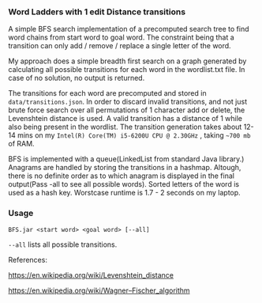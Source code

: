 ### Word Ladders with 1 edit Distance transitions

A simple BFS search implementation of a precomputed search tree to find word chains from start word to goal word. The constraint being that a transition can only add / remove / replace a single letter of the word.

My approach does a simple breadth first search on a graph generated by calculating all possible transitions for each word in the wordlist.txt file. In case of no solution, no output is returned.

The transitions for each word are precomputed and stored in `data/transitions.json`. In order to discard invalid transitions, and not just brute force search over all permutations of 1 character add or delete, the Levenshtein distance is used. A valid transition has a distance of 1 while also being present in the wordlist. The transition generation takes about 12-14 mins on my  `Intel(R) Core(TM) i5-6200U CPU @ 2.30GHz` , taking `~700 mb` of RAM.

BFS is implemented with a queue(LinkedList from standard Java library.) Anagrams are handled by storing the transitions in a hashmap. Altough, there is no definite order as to which anagram is displayed in the final output(Pass -all to see all possible words). Sorted letters of the word is used as a hash key. Worstcase runtime is 1.7 - 2 seconds on my laptop.

### Usage

`BFS.jar <start word> <goal word> [--all]`

`--all` lists all possible transitions.


References:

https://en.wikipedia.org/wiki/Levenshtein_distance  

https://en.wikipedia.org/wiki/Wagner–Fischer_algorithm




